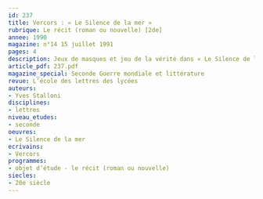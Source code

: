 ```yaml
---
id: 237
title: Vercors : « Le Silence de la mer » 
rubrique: Le récit (roman ou nouvelle) [2de]
annee: 1990
magazine: n°14 15 juillet 1991
pages: 4
description: Jeux de masques et jeu de la vérité dans « Le Silence de la mer »…
article_pdf: 237.pdf
magazine_special: Seconde Guerre mondiale et littérature
revue: L’école des lettres des lycées
auteurs:
- Yves Stalloni
disciplines:
- lettres
niveau_etudes:
- seconde
oeuvres:
- Le Silence de la mer
ecrivains:
- Vercors
programmes:
- objet d’étude - le récit (roman ou nouvelle)
siecles:
- 20e siècle
---
```

